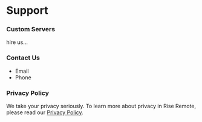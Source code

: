 # Support

### Custom Servers

hire us...

### Contact Us

- Email
- Phone

### Privacy Policy

We take your privacy seriously. To learn more about privacy in Rise Remote, please read our [Privacy Policy](./privacy).